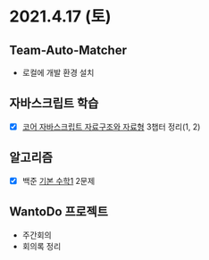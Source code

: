 # 2021.4.17 (토)

## Team-Auto-Matcher

- 로컬에 개발 환경 설치

## 자바스크립트 학습

- [x] [코어 자바스크립트 자료구조와 자료형](https://ko.javascript.info/data-types) 3챕터 정리(1, 2)

## 알고리즘

- [x] 백준 [기본 수학1](https://www.acmicpc.net/step/8) 2문제

## WantoDo 프로젝트

- 주간회의
- 회의록 정리
